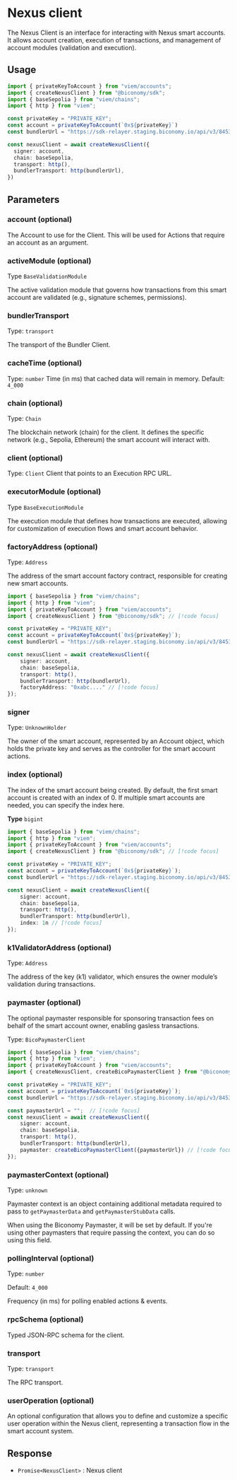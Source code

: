# Nexus client

The Nexus Client is an interface for interacting with Nexus smart accounts. It allows account creation, execution of transactions, and management of account modules (validation and execution). 

## Usage

```typescript twoslash
import { privateKeyToAccount } from "viem/accounts";
import { createNexusClient } from "@biconomy/sdk";
import { baseSepolia } from "viem/chains"; 
import { http } from "viem"; 

const privateKey = "PRIVATE_KEY";
const account = privateKeyToAccount(`0x${privateKey}`)
const bundlerUrl = "https://sdk-relayer.staging.biconomy.io/api/v3/84532/nJPK7B3ru.dd7f7861-190d-41bd-af80-6877f74b8f44"; 

const nexusClient = await createNexusClient({
  signer: account, 
  chain: baseSepolia,
  transport: http(), 
  bundlerTransport: http(bundlerUrl), 
})
```
## Parameters

### account (optional)

The Account to use for the Client. This will be used for Actions that require an account as an argument.

### activeModule (optional)

Type `BaseValidationModule`

The active validation module that governs how transactions from this smart account are validated (e.g., signature schemes, permissions).

### bundlerTransport

Type: `transport`

The transport of the Bundler Client.

### cacheTime (optional)

Type: `number`
Time (in ms) that cached data will remain in memory.
Default: `4_000`

### chain (optional)
Type: `Chain`

The blockchain network (chain) for the client. It defines the specific network (e.g., Sepolia, Ethereum) the smart account will interact with.

### client (optional)

Type: `Client`
Client that points to an Execution RPC URL.


### executorModule (optional)

Type `BaseExecutionModule`

The execution module that defines how transactions are executed, allowing for customization of execution flows and smart account behavior.

### factoryAddress (optional)

Type: `Address`

The address of the smart account factory contract, responsible for creating new smart accounts.

```typescript twoslash
import { baseSepolia } from "viem/chains"; 
import { http } from "viem";
import { privateKeyToAccount } from "viem/accounts";
import { createNexusClient } from "@biconomy/sdk"; // [!code focus] 

const privateKey = "PRIVATE_KEY";
const account = privateKeyToAccount(`0x${privateKey}`);
const bundlerUrl = "https://sdk-relayer.staging.biconomy.io/api/v3/84532/nJPK7B3ru.dd7f7861-190d-41bd-af80-6877f74b8f44";

const nexusClient = await createNexusClient({
    signer: account,
    chain: baseSepolia,
    transport: http(),
    bundlerTransport: http(bundlerUrl),
    factoryAddress: "0xabc...." // [!code focus] 
});
```

### signer 
Type: `UnknownHolder`

The owner of the smart account, represented by an Account object, which holds the private key and serves as the controller for the smart account actions.

### index (optional)
The index of the smart account being created. By default, the first smart account is created with an index of 0. If multiple smart accounts are needed, you can specify the index here.

**Type** `bigint`

```typescript twoslash
import { baseSepolia } from "viem/chains"; 
import { http } from "viem";
import { privateKeyToAccount } from "viem/accounts";
import { createNexusClient } from "@biconomy/sdk"; // [!code focus] 

const privateKey = "PRIVATE_KEY";
const account = privateKeyToAccount(`0x${privateKey}`);
const bundlerUrl = "https://sdk-relayer.staging.biconomy.io/api/v3/84532/nJPK7B3ru.dd7f7861-190d-41bd-af80-6877f74b8f44";

const nexusClient = await createNexusClient({
    signer: account,
    chain: baseSepolia,
    transport: http(),
    bundlerTransport: http(bundlerUrl),
    index: 1n // [!code focus] 
});

```

### k1ValidatorAddress (optional)

Type: `Address`

The address of the key (k1) validator, which ensures the owner module’s validation during transactions.

### paymaster (optional)

The optional paymaster responsible for sponsoring transaction fees on behalf of the smart account owner, enabling gasless transactions.

Type: `BicoPaymasterClient`

```typescript twoslash
import { baseSepolia } from "viem/chains"; 
import { http } from "viem";
import { privateKeyToAccount } from "viem/accounts";
import { createNexusClient, createBicoPaymasterClient } from "@biconomy/sdk"; // [!code focus] 

const privateKey = "PRIVATE_KEY";
const account = privateKeyToAccount(`0x${privateKey}`);
const bundlerUrl = "https://sdk-relayer.staging.biconomy.io/api/v3/84532/nJPK7B3ru.dd7f7861-190d-41bd-af80-6877f74b8f44";

const paymasterUrl = "";  // [!code focus] 
const nexusClient = await createNexusClient({
    signer: account,
    chain: baseSepolia,
    transport: http(),
    bundlerTransport: http(bundlerUrl),
    paymaster: createBicoPaymasterClient({paymasterUrl}) // [!code focus] 
});

```


### paymasterContext (optional)
Type: `unknown`

Paymaster context is an object containing additional metadata required to pass to `getPaymasterData` and `getPaymasterStubData` calls.

When using the Biconomy Paymaster, it will be set by default. If you're using other paymasters that require passing the context, you can do so using this field.

### pollingInterval (optional)

Type: `number`

Default: `4_000`

Frequency (in ms) for polling enabled actions & events.


### rpcSchema (optional)

Typed JSON-RPC schema for the client.


### transport
Type: `transport`

The RPC transport.


### userOperation (optional)

An optional configuration that allows you to define and customize a specific user operation within the Nexus client, representing a transaction flow in the smart account system.


## Response
- `Promise<NexusClient>` : Nexus client


